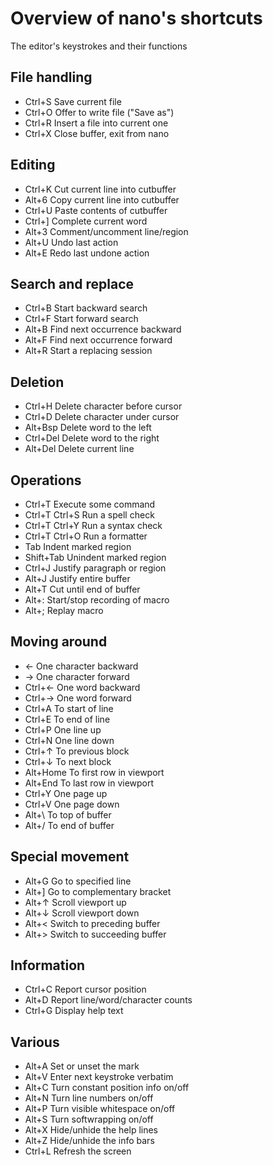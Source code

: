 # Overview of nano's shortcuts        
The editor's keystrokes and their functions             

## File handling
- Ctrl+S   	Save current file
- Ctrl+O	Offer to write file ("Save as")
- Ctrl+R	Insert a file into current one
- Ctrl+X	Close buffer, exit from nano

## Editing
- Ctrl+K   	Cut current line into cutbuffer
- Alt+6	Copy current line into cutbuffer
- Ctrl+U	Paste contents of cutbuffer
- Ctrl+]	Complete current word
- Alt+3	Comment/uncomment line/region
- Alt+U	Undo last action
- Alt+E	Redo last undone action

## Search and replace
- Ctrl+B   	Start backward search
- Ctrl+F	Start forward search
- Alt+B	Find next occurrence backward
- Alt+F	Find next occurrence forward
- Alt+R	Start a replacing session

## Deletion
- Ctrl+H	Delete character before cursor      
- Ctrl+D	Delete character under cursor
- Alt+Bsp	Delete word to the left
- Ctrl+Del   	Delete word to the right
- Alt+Del	Delete current line

## Operations
- Ctrl+T   	Execute some command
- Ctrl+T Ctrl+S	Run a spell check
- Ctrl+T Ctrl+Y	Run a syntax check
- Ctrl+T Ctrl+O  	Run a formatter
- Tab	Indent marked region
- Shift+Tab   	Unindent marked region
- Ctrl+J	Justify paragraph or region
- Alt+J	Justify entire buffer
- Alt+T	Cut until end of buffer
- Alt+:	Start/stop recording of macro      
- Alt+;	Replay macro

## Moving around
- ←	One character backward
- →	One character forward
- Ctrl+←	One word backward
- Ctrl+→	One word forward
- Ctrl+A	To start of line
- Ctrl+E	To end of line
- Ctrl+P	One line up
- Ctrl+N	One line down
- Ctrl+↑	To previous block
- Ctrl+↓	To next block
- Alt+Home  	To first row in viewport
- Alt+End	To last row in viewport
- Ctrl+Y	One page up
- Ctrl+V	One page down
- Alt+\	To top of buffer
- Alt+/	To end of buffer

## Special movement
- Alt+G     	Go to specified line
- Alt+]	Go to complementary bracket
- Alt+↑	Scroll viewport up
- Alt+↓	Scroll viewport down
- Alt+<	Switch to preceding buffer
- Alt+>	Switch to succeeding buffer

## Information
- Ctrl+C   	Report cursor position
- Alt+D	Report line/word/character counts
- Ctrl+G	Display help text

## Various
- Alt+A     	Set or unset the mark
- Alt+V	Enter next keystroke verbatim
- Alt+C	Turn constant position info on/off
- Alt+N	Turn line numbers on/off
- Alt+P	Turn visible whitespace on/off
- Alt+S	Turn softwrapping on/off
- Alt+X	Hide/unhide the help lines
- Alt+Z	Hide/unhide the info bars
- Ctrl+L	Refresh the screen

